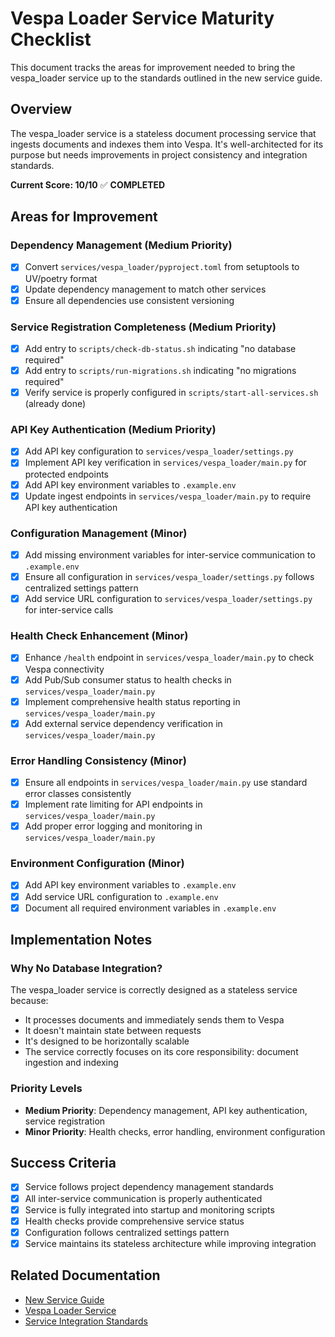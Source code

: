 # Vespa Loader Service Maturity Checklist

This document tracks the areas for improvement needed to bring the vespa_loader service up to the standards outlined in the new service guide.

## Overview

The vespa_loader service is a stateless document processing service that ingests documents and indexes them into Vespa. It's well-architected for its purpose but needs improvements in project consistency and integration standards.

**Current Score: 10/10** ✅ **COMPLETED**

## Areas for Improvement

### Dependency Management (Medium Priority)
- [x] Convert `services/vespa_loader/pyproject.toml` from setuptools to UV/poetry format
- [x] Update dependency management to match other services
- [x] Ensure all dependencies use consistent versioning

### Service Registration Completeness (Medium Priority)
- [x] Add entry to `scripts/check-db-status.sh` indicating "no database required"
- [x] Add entry to `scripts/run-migrations.sh` indicating "no migrations required"
- [x] Verify service is properly configured in `scripts/start-all-services.sh` (already done)

### API Key Authentication (Medium Priority)
- [x] Add API key configuration to `services/vespa_loader/settings.py`
- [x] Implement API key verification in `services/vespa_loader/main.py` for protected endpoints
- [x] Add API key environment variables to `.example.env`
- [x] Update ingest endpoints in `services/vespa_loader/main.py` to require API key authentication

### Configuration Management (Minor)
- [x] Add missing environment variables for inter-service communication to `.example.env`
- [x] Ensure all configuration in `services/vespa_loader/settings.py` follows centralized settings pattern
- [x] Add service URL configuration to `services/vespa_loader/settings.py` for inter-service calls

### Health Check Enhancement (Minor)
- [x] Enhance `/health` endpoint in `services/vespa_loader/main.py` to check Vespa connectivity
- [x] Add Pub/Sub consumer status to health checks in `services/vespa_loader/main.py`
- [x] Implement comprehensive health status reporting in `services/vespa_loader/main.py`
- [x] Add external service dependency verification in `services/vespa_loader/main.py`

### Error Handling Consistency (Minor)
- [x] Ensure all endpoints in `services/vespa_loader/main.py` use standard error classes consistently
- [x] Implement rate limiting for API endpoints in `services/vespa_loader/main.py`
- [x] Add proper error logging and monitoring in `services/vespa_loader/main.py`

### Environment Configuration (Minor)
- [x] Add API key environment variables to `.example.env`
- [x] Add service URL configuration to `.example.env`
- [x] Document all required environment variables in `.example.env`

## Implementation Notes

### Why No Database Integration?
The vespa_loader service is correctly designed as a stateless service because:
- It processes documents and immediately sends them to Vespa
- It doesn't maintain state between requests
- It's designed to be horizontally scalable
- The service correctly focuses on its core responsibility: document ingestion and indexing

### Priority Levels
- **Medium Priority**: Dependency management, API key authentication, service registration
- **Minor Priority**: Health checks, error handling, environment configuration

## Success Criteria

- [x] Service follows project dependency management standards
- [x] All inter-service communication is properly authenticated
- [x] Service is fully integrated into startup and monitoring scripts
- [x] Health checks provide comprehensive service status
- [x] Configuration follows centralized settings pattern
- [x] Service maintains its stateless architecture while improving integration

## Related Documentation

- [New Service Guide](../documentation/new-service-guide.md)
- [Vespa Loader Service](../services/vespa_loader/)
- [Service Integration Standards](../documentation/backend-architecture.md)
